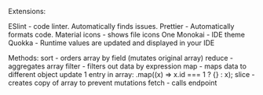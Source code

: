 Extensions:

ESlint - code linter. Automatically finds issues.
Prettier -  Automatically formats code.
Material icons - shows file icons
One Monokai - IDE theme
Quokka - Runtime values are updated and displayed in your IDE

Methods:
sort - orders array by field (mutates original array)
reduce - aggregates array
filter - filters out data by expression
map - maps data to different object
    update 1 entry in array: .map((x) => x.id === 1 ? {} : x);
slice - creates copy of array to prevent mutations
fetch - calls endpoint